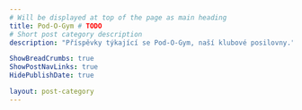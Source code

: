 ```yaml
---
# Will be displayed at top of the page as main heading
title: Pod-O-Gym # TODO
# Short post category description
description: "Příspěvky týkající se Pod-O-Gym, naší klubové posilovny." # TODO

ShowBreadCrumbs: true
ShowPostNavLinks: true
HidePublishDate: true

layout: post-category
---
```

